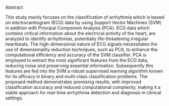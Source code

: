 Abstract 

This study mainly focuses on the classification of arrhythmia which is based on electrocardiogram (ECG) data by using Support Vector Machines (SVM) in addition with Principal Component Analysis (PCA). ECG data which contains critical information about the electrical activity of the heart, are analyzed to identify arrhythmias, potentially life-threatening irregular heartbeats. The high-dimensional nature of ECG signals necessitates the use of dimensionality reduction techniques, such as PCA, to enhance the computational efficiency and accuracy of the SVM classifier. PCA is employed to extract the most significant features from the ECG data, reducing noise and preserving essential information. Subsequently this features are fed into the SVM a robust supervised learning algorithm known for its efficacy in binary and multi-class classification problems. The proposed method demonstrates promising results, with improved classification accuracy and reduced computational complexity, making it a viable approach for real-time arrhythmia detection and diagnosis in clinical settings.
